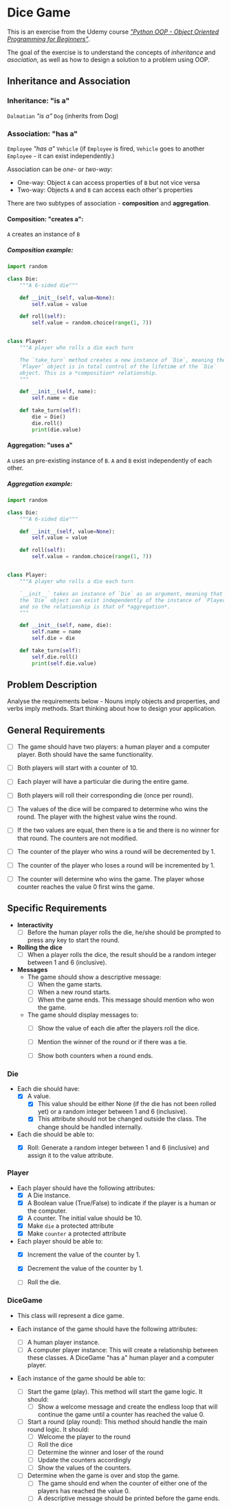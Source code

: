 # Dice Game


This is an exercise from the Udemy course
[*"Python OOP - Object Oriented Programming for
Beginners"*](https://www.udemy.com/course/python-object-oriented-programming-oop/learn/lecture/32919418#content).

The goal of the exercise is to understand the concepts of *inheritance*
and *asociation*, as well as how to design a solution to a problem
using OOP.


## Inheritance and Association

### Inheritance: "is a"

`Dalmatian` *"is a"* `Dog` (inherits from Dog)


### Association: "has a"

`Employee` *"has a"* `Vehicle` (if `Employee` is fired, `Vehicle` goes to
another `Employee` - it can exist independently.)

Association can be *one-* or *two-way*:

* One-way: Object `A` can access properties of `B` but not vice versa
* Two-way: Objects `A` and `B` can access each other's properties

There are two subtypes of association - **composition** and **aggregation**.


#### Composition: "creates a":

`A` creates an instance of `B`

##### Composition example:

```python
import random

class Die:
    """A 6-sided die"""

    def __init__(self, value=None):
        self.value = value

    def roll(self):
        self.value = random.choice(range(1, 7))


class Player:
    """A player who rolls a die each turn

    The `take_turn` method creates a new instance of `Die`, meaning the
    `Player` object is in total control of the lifetime of the `Die`
    object. This is a *composition* relationship.
    """

    def __init__(self, name):
        self.name = die

    def take_turn(self):
        die = Die()
        die.roll()
        print(die.value)

```


#### Aggregation: "uses a"

`A` uses an pre-existing instance of `B`. `A` and `B` exist independently
of each other.


##### Aggregation example:

```python
import random

class Die:
    """A 6-sided die"""

    def __init__(self, value=None):
        self.value = value

    def roll(self):
        self.value = random.choice(range(1, 7))


class Player:
    """A player who rolls a die each turn

    `__init__` takes an instance of `Die` as an argument, meaning that
    the `Die` object can exist independently of the instance of `Player`,
    and so the relationship is that of *aggregation*.
    """

    def __init__(self, name, die):
        self.name = name
        self.die = die

    def take_turn(self):
        self.die.roll()
        print(self.die.value)

```


## Problem Description

Analyse the requirements below - Nouns imply objects and properties, and
verbs imply methods. Start thinking about how to design your application.


## General Requirements

- [ ] The game should have two players: a human player and a computer
      player. Both should have the same functionality.
- [ ] Both players will start with a counter of 10.
- [ ] Each player will have a particular die during the entire game.
- [ ] Both players will roll their corresponding die (once per round).
- [ ] The values of the dice will be compared to determine who wins the
      round. The player with the highest value wins the round.
- [ ] If the two values are equal, then there is a tie and there is no
      winner for that round. The counters are not modified.
- [ ] The counter of the player who wins a round will be decremented by 1.
- [ ] The counter of the player who loses a round will be incremented by 1.
- [ ] The counter will determine who wins the game. The player whose
      counter reaches the value 0 first wins the game.


## Specific Requirements

* **Interactivity**
    - [ ] Before the human player rolls the die, he/she should be prompted
          to press any key to start the round.

* **Rolling the dice**
    - [ ] When a player rolls the dice, the result should be a random
          integer between 1 and 6 (inclusive).

* **Messages**
    * The game should show a descriptive message:
        - [ ] When the game starts.
        - [ ] When a new round starts.
        - [ ] When the game ends. This message should mention who won the game.
    * The game should display messages to:
        - [ ] Show the value of each die after the players roll the dice.
        - [ ] Mention the winner of the round or if there was a tie.
        - [ ] Show both counters when a round ends.


### Die

* Each die should have:
    - [x] A value.
        - [x] This value should be either None (if the die has not been
              rolled yet) or a random integer between 1 and 6 (inclusive).
        - [x] This attribute should not be changed outside the class. The
              change should be handled internally.

* Each die should be able to:
    - [x] Roll: Generate a random integer between 1 and 6 (inclusive)
          and assign it to the value attribute.


### Player

* Each player should have the following attributes:
    - [x] A Die instance.
    - [x] A Boolean value (True/False) to indicate if the player is a
          human or the computer.
    - [x] A counter. The initial value should be 10.
    - [x] Make `die` a protected attribute
    - [x] Make `counter` a protected attribute

* Each player should be able to:
    - [x] Increment the value of the counter by 1.
    - [x] Decrement the value of the counter by 1.
    - [ ] Roll the die.


### DiceGame

* This class will represent a dice game.

* Each instance of the game should have the following attributes:
    - [ ] A human player instance.
    - [ ] A computer player instance: This will create a relationship
          between these classes. A DiceGame "has a" human player and a
          computer player.

* Each instance of the game should be able to:
    - [ ] Start the game (play). This method will start the game
          logic. It should:
        - [ ] Show a welcome message and create the endless loop that
              will continue the game until a counter has reached the value 0.
    - [ ] Start a round (play round): This method should handle the main
          round logic. It should:
        - [ ] Welcome the player to the round
        - [ ] Roll the dice
        - [ ] Determine the winner and loser of the round
        - [ ] Update the counters accordingly
        - [ ] Show the values of the counters.
    - [ ] Determine when the game is over and stop the game.
        - [ ] The game should end when the counter of either one of
              the players has reached the value 0.
        - [ ] A descriptive message should be printed before the game ends.

